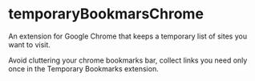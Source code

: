 # temporaryBookmarsChrome
An extension for Google Chrome that keeps a temporary list of sites you want to visit. 

Avoid cluttering your chrome bookmarks bar, collect links you need only once in the Temporary Bookmarks extension.
